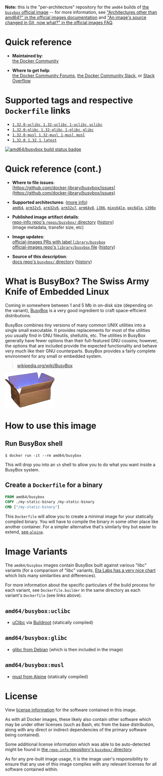 <!--

********************************************************************************

WARNING:

    DO NOT EDIT "busybox/README.md"

    IT IS AUTO-GENERATED

    (from the other files in "busybox/" combined with a set of templates)

********************************************************************************

-->

**Note:** this is the "per-architecture" repository for the `amd64` builds of [the `busybox` official image](https://hub.docker.com/_/busybox) -- for more information, see ["Architectures other than amd64?" in the official images documentation](https://github.com/docker-library/official-images#architectures-other-than-amd64) and ["An image's source changed in Git, now what?" in the official images FAQ](https://github.com/docker-library/faq#an-images-source-changed-in-git-now-what).

# Quick reference

-	**Maintained by**:  
	[the Docker Community](https://github.com/docker-library/busybox)

-	**Where to get help**:  
	[the Docker Community Forums](https://forums.docker.com/), [the Docker Community Slack](https://dockr.ly/slack), or [Stack Overflow](https://stackoverflow.com/search?tab=newest&q=docker)

# Supported tags and respective `Dockerfile` links

-	[`1.32.0-uclibc`, `1.32-uclibc`, `1-uclibc`, `uclibc`](https://github.com/docker-library/busybox/blob/b9114f2de4e3859437d13318e5865091c803e50d/uclibc/Dockerfile)
-	[`1.32.0-glibc`, `1.32-glibc`, `1-glibc`, `glibc`](https://github.com/docker-library/busybox/blob/b9114f2de4e3859437d13318e5865091c803e50d/glibc/Dockerfile)
-	[`1.32.0-musl`, `1.32-musl`, `1-musl`, `musl`](https://github.com/docker-library/busybox/blob/b9114f2de4e3859437d13318e5865091c803e50d/musl/Dockerfile)
-	[`1.32.0`, `1.32`, `1`, `latest`](https://github.com/docker-library/busybox/blob/b9114f2de4e3859437d13318e5865091c803e50d/uclibc/Dockerfile)

[![amd64/busybox build status badge](https://img.shields.io/jenkins/s/https/doi-janky.infosiftr.net/job/multiarch/job/amd64/job/busybox.svg?label=amd64/busybox%20%20build%20job)](https://doi-janky.infosiftr.net/job/multiarch/job/amd64/job/busybox/)

# Quick reference (cont.)

-	**Where to file issues**:  
	[https://github.com/docker-library/busybox/issues](https://github.com/docker-library/busybox/issues)

-	**Supported architectures**: ([more info](https://github.com/docker-library/official-images#architectures-other-than-amd64))  
	[`amd64`](https://hub.docker.com/r/amd64/busybox/), [`arm32v5`](https://hub.docker.com/r/arm32v5/busybox/), [`arm32v6`](https://hub.docker.com/r/arm32v6/busybox/), [`arm32v7`](https://hub.docker.com/r/arm32v7/busybox/), [`arm64v8`](https://hub.docker.com/r/arm64v8/busybox/), [`i386`](https://hub.docker.com/r/i386/busybox/), [`mips64le`](https://hub.docker.com/r/mips64le/busybox/), [`ppc64le`](https://hub.docker.com/r/ppc64le/busybox/), [`s390x`](https://hub.docker.com/r/s390x/busybox/)

-	**Published image artifact details**:  
	[repo-info repo's `repos/busybox/` directory](https://github.com/docker-library/repo-info/blob/master/repos/busybox) ([history](https://github.com/docker-library/repo-info/commits/master/repos/busybox))  
	(image metadata, transfer size, etc)

-	**Image updates**:  
	[official-images PRs with label `library/busybox`](https://github.com/docker-library/official-images/pulls?q=label%3Alibrary%2Fbusybox)  
	[official-images repo's `library/busybox` file](https://github.com/docker-library/official-images/blob/master/library/busybox) ([history](https://github.com/docker-library/official-images/commits/master/library/busybox))

-	**Source of this description**:  
	[docs repo's `busybox/` directory](https://github.com/docker-library/docs/tree/master/busybox) ([history](https://github.com/docker-library/docs/commits/master/busybox))

# What is BusyBox? The Swiss Army Knife of Embedded Linux

Coming in somewhere between 1 and 5 Mb in on-disk size (depending on the variant), [BusyBox](http://www.busybox.net/) is a very good ingredient to craft space-efficient distributions.

BusyBox combines tiny versions of many common UNIX utilities into a single small executable. It provides replacements for most of the utilities you usually find in GNU fileutils, shellutils, etc. The utilities in BusyBox generally have fewer options than their full-featured GNU cousins; however, the options that are included provide the expected functionality and behave very much like their GNU counterparts. BusyBox provides a fairly complete environment for any small or embedded system.

> [wikipedia.org/wiki/BusyBox](https://en.wikipedia.org/wiki/BusyBox)

![logo](https://raw.githubusercontent.com/docker-library/docs/cc5d5e47fd7e0c57c9b8de4c1bfb6258e0dac85d/busybox/logo.png)

# How to use this image

## Run BusyBox shell

```console
$ docker run -it --rm amd64/busybox
```

This will drop you into an `sh` shell to allow you to do what you want inside a BusyBox system.

## Create a `Dockerfile` for a binary

```dockerfile
FROM amd64/busybox
COPY ./my-static-binary /my-static-binary
CMD ["/my-static-binary"]
```

This `Dockerfile` will allow you to create a minimal image for your statically compiled binary. You will have to compile the binary in some other place like another container. For a simpler alternative that's similarly tiny but easier to extend, [see `alpine`](https://hub.docker.com/_/alpine/).

# Image Variants

The `amd64/busybox` images contain BusyBox built against various "libc" variants (for a comparison of "libc" variants, [Eta Labs has a very nice chart](http://www.etalabs.net/compare_libcs.html) which lists many similarities and differences).

For more information about the specific particulars of the build process for each variant, see `Dockerfile.builder` in the same directory as each variant's `Dockerfile` (see links above).

## `amd64/busybox:uclibc`

-	[uClibc](https://uclibc.org) via [Buildroot](https://buildroot.org) (statically compiled)

## `amd64/busybox:glibc`

-	[glibc from Debian](https://packages.debian.org/search?searchon=names&exact=1&suite=all&section=all&keywords=libc6) (which is then included in the image)

## `amd64/busybox:musl`

-	[musl from Alpine](https://pkgs.alpinelinux.org/packages?name=musl) (statically compiled)

# License

View [license information](http://www.busybox.net/license.html) for the software contained in this image.

As with all Docker images, these likely also contain other software which may be under other licenses (such as Bash, etc from the base distribution, along with any direct or indirect dependencies of the primary software being contained).

Some additional license information which was able to be auto-detected might be found in [the `repo-info` repository's `busybox/` directory](https://github.com/docker-library/repo-info/tree/master/repos/busybox).

As for any pre-built image usage, it is the image user's responsibility to ensure that any use of this image complies with any relevant licenses for all software contained within.
